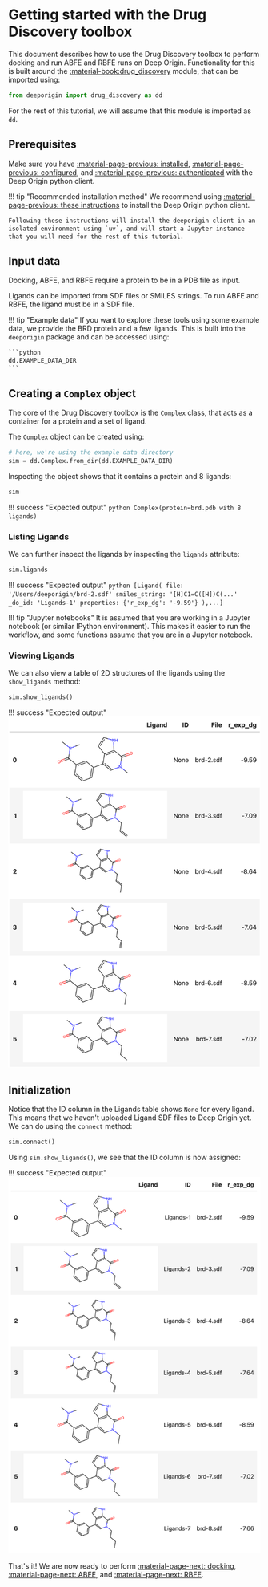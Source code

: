# Getting started with the Drug Discovery toolbox

This document describes how to use the Drug Discovery toolbox to perform docking and run ABFE and RBFE runs on Deep Origin. Functionality for this is built around the [:material-book:drug_discovery](../ref/drug-discovery.md) module, that can be imported using:

```python
from deeporigin import drug_discovery as dd
```

For the rest of this tutorial, we will assume that this module is imported as `dd`. 

## Prerequisites 

Make sure you have [:material-page-previous: installed](../../install.md), [:material-page-previous: configured](../../configure.md), and [:material-page-previous: authenticated](../../how-to/auth.md) with the Deep Origin python client.

!!! tip "Recommended installation method" 
    We recommend using [:material-page-previous: these instructions](../../install.md#recommended-installation) to install the Deep Origin python client.

    Following these instructions will install the deeporigin client in an isolated environment using `uv`, and will start a Jupyter instance that you will need for the rest of this tutorial.


## Input data

Docking, ABFE, and RBFE require a protein to be in a PDB file as input.

Ligands can be imported from SDF files or SMILES strings. To run ABFE and RBFE, the ligand must be in a SDF file.

!!! tip "Example data"
    If you want to explore these tools using some example data, we provide the BRD protein and a few ligands. This is built into the `deeporigin` package and can be accessed using:

    ```python
    dd.EXAMPLE_DATA_DIR
    ```

## Creating a `Complex` object

The core of the Drug Discovery toolbox is the `Complex` class, that acts as a container for a protein and a set of ligand.

The `Complex` object can be created using:

```python
# here, we're using the example data directory
sim = dd.Complex.from_dir(dd.EXAMPLE_DATA_DIR)
```

Inspecting the object shows that it contains a protein and 8 ligands:

```python
sim
```


!!! success "Expected output"
    ```python
    Complex(protein=brd.pdb with 8 ligands)
    ```

### Listing Ligands

We can further inspect the ligands by inspecting the `ligands` attribute:

```python
sim.ligands
```

!!! success "Expected output"
    ```python
    [Ligand(
      file: '/Users/deeporigin/brd-2.sdf'
       smiles_string: '[H]C1=C([H])C(...'
       _do_id: 'Ligands-1'
       properties: {'r_exp_dg': '-9.59'}
    ),...]
    ```

!!! tip "Jupyter notebooks"
    It is assumed that you are working in a Jupyter notebook (or similar IPython environment). This makes it easier to run the workflow, and some functions assume that you are in a Jupyter notebook.


### Viewing Ligands

We can also view a table of 2D structures of the ligands using the `show_ligands` method:

```python
sim.show_ligands()
```

!!! success "Expected output"
    ![](../../images/tools/ligands.png)
    

## Initialization

Notice that the ID column in the Ligands table shows `None` for every ligand. This means that we haven't uploaded Ligand SDF files to Deep Origin yet. We can do using the `connect` method:

```python
sim.connect()
```

Using `sim.show_ligands()`, we see that the ID column is now assigned:

!!! success "Expected output"
    ![](../../images/tools/ligands-id.png)


That's it! We are now ready to perform [:material-page-next: docking](./docking.md), [:material-page-next: ABFE](./abfe.md), and [:material-page-next: RBFE](./rbfe.md).


